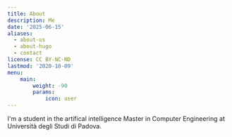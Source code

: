 ```yaml
---
title: About
description: Me 
date: '2025-06-15'
aliases:
  - about-us
  - about-hugo
  - contact
license: CC BY-NC-ND
lastmod: '2020-10-09'
menu:
    main: 
        weight: -90
        params:
            icon: user
---
```


I'm a student in the artifical intelligence Master in Computer Engineering at Università degli Studi di Padova.




